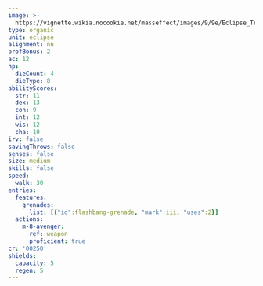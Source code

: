 ```yaml
---
image: >-
  https://vignette.wikia.nocookie.net/masseffect/images/9/9e/Eclipse_Trooper.png/revision/latest?cb=20100625014426
type: organic
unit: eclipse
alignment: nn
profBonus: 2
ac: 12
hp:
  dieCount: 4
  dieType: 8
abilityScores:
  str: 11
  dex: 13
  con: 9
  int: 12
  wis: 12
  cha: 10
irv: false
savingThrows: false
senses: false
size: medium
skills: false
speed:
  walk: 30
entries:
  features:
    grenades:
      list: [{"id":flashbang-grenade, "mark":iii, "uses":2}]
  actions:
    m-8-avenger:
      ref: weapon
      proficient: true
cr: '00250'
shields:
  capacity: 5
  regen: 5
---
```

